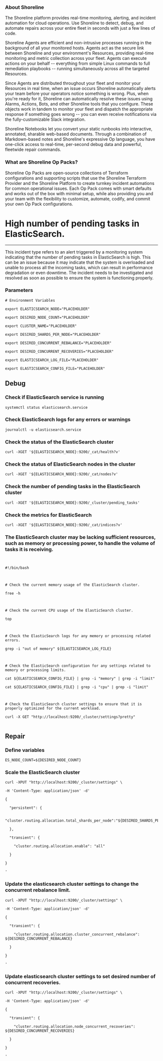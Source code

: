 
### About Shoreline
The Shoreline platform provides real-time monitoring, alerting, and incident automation for cloud operations. Use Shoreline to detect, debug, and automate repairs across your entire fleet in seconds with just a few lines of code.

Shoreline Agents are efficient and non-intrusive processes running in the background of all your monitored hosts. Agents act as the secure link between Shoreline and your environment's Resources, providing real-time monitoring and metric collection across your fleet. Agents can execute actions on your behalf -- everything from simple Linux commands to full remediation playbooks -- running simultaneously across all the targeted Resources.

Since Agents are distributed throughout your fleet and monitor your Resources in real time, when an issue occurs Shoreline automatically alerts your team before your operators notice something is wrong. Plus, when you're ready for it, Shoreline can automatically resolve these issues using Alarms, Actions, Bots, and other Shoreline tools that you configure. These objects work in tandem to monitor your fleet and dispatch the appropriate response if something goes wrong -- you can even receive notifications via the fully-customizable Slack integration.

Shoreline Notebooks let you convert your static runbooks into interactive, annotated, sharable web-based documents. Through a combination of Markdown-based notes and Shoreline's expressive Op language, you have one-click access to real-time, per-second debug data and powerful, fleetwide repair commands.

### What are Shoreline Op Packs?
Shoreline Op Packs are open-source collections of Terraform configurations and supporting scripts that use the Shoreline Terraform Provider and the Shoreline Platform to create turnkey incident automations for common operational issues. Each Op Pack comes with smart defaults and works out of the box with minimal setup, while also providing you and your team with the flexibility to customize, automate, codify, and commit your own Op Pack configurations.

# High number of pending tasks in ElasticSearch.
---

This incident type refers to an alert triggered by a monitoring system indicating that the number of pending tasks in ElasticSearch is high. This can be an issue because it may indicate that the system is overloaded and unable to process all the incoming tasks, which can result in performance degradation or even downtime. The incident needs to be investigated and resolved as soon as possible to ensure the system is functioning properly.

### Parameters
```shell
# Environment Variables

export ELASTICSEARCH_NODE="PLACEHOLDER"

export DESIRED_NODE_COUNT="PLACEHOLDER"

export CLUSTER_NAME="PLACEHOLDER"

export DESIRED_SHARDS_PER_NODE="PLACEHOLDER"

export DESIRED_CONCURRENT_REBALANCE="PLACEHOLDER"

export DESIRED_CONCURRENT_RECOVERIES="PLACEHOLDER"

export ELASTICSEARCH_LOG_FILE="PLACEHOLDER"

export ELASTICSEARCH_CONFIG_FILE="PLACEHOLDER"
```

## Debug

### Check if ElasticSearch service is running
```shell
systemctl status elasticsearch.service
```

### Check ElasticSearch logs for any errors or warnings
```shell
journalctl -u elasticsearch.service
```

### Check the status of the ElasticSearch cluster
```shell
curl -XGET '${ELASTICSEARCH_NODE}:9200/_cat/health?v'
```

### Check the status of ElasticSearch nodes in the cluster
```shell
curl -XGET '${ELASTICSEARCH_NODE}:9200/_cat/nodes?v'
```

### Check the number of pending tasks in the ElasticSearch cluster
```shell
curl -XGET '${ELASTICSEARCH_NODE}:9200/_cluster/pending_tasks'
```

### Check the metrics for ElasticSearch
```shell
curl -XGET '${ELASTICSEARCH_NODE}:9200/_cat/indices?v'
```

### The ElasticSearch cluster may be lacking sufficient resources, such as memory or processing power, to handle the volume of tasks it is receiving.
```shell


#!/bin/bash



# Check the current memory usage of the ElasticSearch cluster.

free -h



# Check the current CPU usage of the ElasticSearch cluster.

top



# Check the ElasticSearch logs for any memory or processing related errors.

grep -i "out of memory" ${ELASTICSEARCH_LOG_FILE}



# Check the ElasticSearch configuration for any settings related to memory or processing limits.

cat ${ELASTICSEARCH_CONFIG_FILE} | grep -i "memory" | grep -i "limit"

cat ${ELASTICSEARCH_CONFIG_FILE} | grep -i "cpu" | grep -i "limit"



# Check the ElasticSearch cluster settings to ensure that it is properly optimized for the current workload.

curl -X GET "http://localhost:9200/_cluster/settings?pretty"


```

## Repair

### Define variables
```shell
ES_NODE_COUNT=${DESIRED_NODE_COUNT}
```

### Scale the ElasticSearch cluster
```shell
curl -XPUT "http://localhost:9200/_cluster/settings" \

-H 'Content-Type: application/json' -d'

{

  "persistent": {

    "cluster.routing.allocation.total_shards_per_node":"${DESIRED_SHARDS_PER_NODE}"

  },

  "transient": {

    "cluster.routing.allocation.enable": "all"

  }

}

'
```

### Update the elasticsearch cluster settings to change the concurrent rebalance limit.
```shell
curl -XPUT "http://localhost:9200/_cluster/settings" \

-H 'Content-Type: application/json' -d'

{

  "transient": {

    "cluster.routing.allocation.cluster_concurrent_rebalance": ${DESIRED_CONCURRENT_REBALANCE}

  }

}

'
```

### Update elasticsearch cluster settings to set desired number of concurrent recoveries.
```shell
curl -XPUT "http://localhost:9200/_cluster/settings" \

-H 'Content-Type: application/json' -d'

{

  "transient": {

    "cluster.routing.allocation.node_concurrent_recoveries": ${DESIRED_CONCURRENT_RECOVERIES}

  }

}

'
```